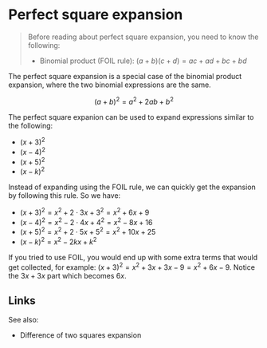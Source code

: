 # Perfect square expansion

> Before reading about perfect square expansion, you need to know the following:
> * Binomial product (FOIL rule): $\left(a + b\right)\left(c + d\right) = ac + ad + bc + bd$

The perfect square expansion is a special case of the binomial product expansion, where the two binomial expressions are the same.

$$ \left(a + b\right)^2 =  a^2 + 2ab + b^2 $$

The perfect square expanion can be used to expand expressions similar to the following:
* $\left(x + 3\right)^2$
* $\left(x - 4\right)^2$
* $\left(x + 5\right)^2$
* $\left(x - k\right)^2$

Instead of expanding using the FOIL rule, we can quickly get the expansion by following this rule. So we have:
* $\left(x + 3\right)^2 = x^2 + 2\cdot 3x + 3^2 = x^2 + 6x + 9$
* $\left(x - 4\right)^2 = x^2 - 2\cdot 4x + 4^2 = x^2 - 8x + 16$
* $\left(x + 5\right)^2 = x^2 + 2\cdot 5x + 5^2 = x^2 + 10x + 25$
* $\left(x - k\right)^2 = x^2 - 2kx + k^2$

If you tried to use FOIL, you would end up with some extra terms that would get collected, for example: $\left(x + 3\right)^2 = x^2 + 3x + 3x - 9 = x^2 + 6x - 9$. Notice the $3x + 3x$ part which becomes $6x$.

## Links

See also:
* Difference of two squares expansion
